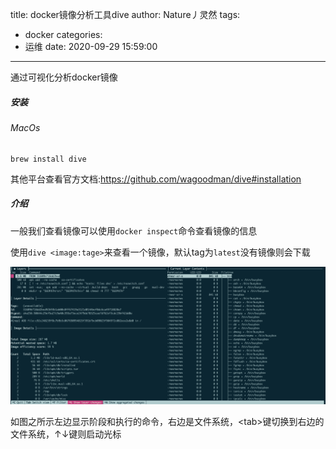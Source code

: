 title: docker镜像分析工具dive
author: Nature丿灵然
tags:
  - docker
categories:
  - 运维
date: 2020-09-29 15:59:00
---
通过可视化分析docker镜像
<!--more-->

##### 安装

###### MacOs

```shell
brew install dive
```

其他平台查看官方文档:<https://github.com/wagoodman/dive#installation>

##### 介绍

一般我们查看镜像可以使用`docker inspect`命令查看镜像的信息

使用`dive <image:tage>`来查看一个镜像，默认tag为`latest`没有镜像则会下载

![upload successful](../images/pasted-3.png)

如图之所示左边显示阶段和执行的命令，右边是文件系统，\<tab\>键切换到右边的文件系统，↑↓键则启动光标
